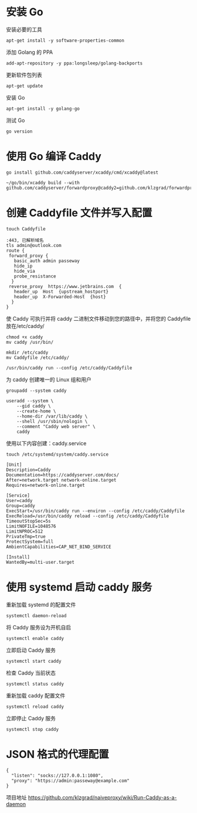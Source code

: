 # 安装 Go
安装必要的工具
```
apt-get install -y software-properties-common
```
添加 Golang 的 PPA
```
add-apt-repository -y ppa:longsleep/golang-backports
```
更新软件包列表
```
apt-get update
```
安装 Go
```
apt-get install -y golang-go
```
测试 Go
```
go version
```
# 使用 Go 编译 Caddy
```
go install github.com/caddyserver/xcaddy/cmd/xcaddy@latest
```
```
~/go/bin/xcaddy build --with github.com/caddyserver/forwardproxy@caddy2=github.com/klzgrad/forwardproxy@naive
```
# 创建 Caddyfile 文件并写入配置
```
touch Caddyfile
```
```
:443, 已解析域名
tls admin@outlook.com
route {
 forward_proxy {
   basic_auth admin passeway 
   hide_ip
   hide_via
   probe_resistance
  }
 reverse_proxy  https://www.jetbrains.com  {
   header_up  Host  {upstream_hostport}
   header_up  X-Forwarded-Host  {host}
  }
}
```
使 Caddy 可执行并将 caddy 二进制文件移动到您的路径中，并将您的 Caddyfile 放在/etc/caddy/
```
chmod +x caddy
mv caddy /usr/bin/
```
```
mkdir /etc/caddy
mv Caddyfile /etc/caddy/
```
```
/usr/bin/caddy run --config /etc/caddy/Caddyfile
```
为 caddy 创建唯一的 Linux 组和用户
```
groupadd --system caddy

useradd --system \
    --gid caddy \
    --create-home \
    --home-dir /var/lib/caddy \
    --shell /usr/sbin/nologin \
    --comment "Caddy web server" \
    caddy
```
使用以下内容创建：caddy.service
```
touch /etc/systemd/system/caddy.service
```
```
[Unit]
Description=Caddy
Documentation=https://caddyserver.com/docs/
After=network.target network-online.target
Requires=network-online.target

[Service]
User=caddy
Group=caddy
ExecStart=/usr/bin/caddy run --environ --config /etc/caddy/Caddyfile
ExecReload=/usr/bin/caddy reload --config /etc/caddy/Caddyfile
TimeoutStopSec=5s
LimitNOFILE=1048576
LimitNPROC=512
PrivateTmp=true
ProtectSystem=full
AmbientCapabilities=CAP_NET_BIND_SERVICE

[Install]
WantedBy=multi-user.target
```
# 使用 systemd 启动 caddy 服务
重新加载 systemd 的配置文件
```
systemctl daemon-reload
```
将 Caddy 服务设为开机自启
```
systemctl enable caddy
```
立即启动 Caddy 服务
```
systemctl start caddy
```
检查 Caddy 当前状态
```
systemctl status caddy
```
重新加载 caddy 配置文件
```
systemctl reload caddy
```
立即停止 Caddy 服务
```
systemctl stop caddy
```



# JSON 格式的代理配置
```
{
  "listen": "socks://127.0.0.1:1080",
  "proxy": "https://admin:passeway@example.com"
}
```
项目地址
https://github.com/klzgrad/naiveproxy/wiki/Run-Caddy-as-a-daemon
